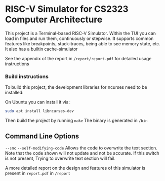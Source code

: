 # RISC-V Simulator for CS2323 Computer Architecture

This project is a Terminal-based RISC-V Simulator.
Within the TUI you can load in files and run them, continuously or stepwise.
It supports common features like breakpoints, stack-traces, being able to see memory state, etc.
It also has a builtin cache-simulator

See the appendix of the report in `/report/report.pdf` for detailed usage instructions

### Build instructions
To build this project, the development libraries for ncurses need to be installed:

On Ubuntu you can install it via:

```bash
sudo apt install libncurses-dev
```

Then build the project by running `make`
The binary is generated in `/bin`

## Command Line Options

`--smc`
`--self-modifying-code`
Allows the code to overwrite the text section. Note that the code shown will not update and not be accurate.
If this switch is not present, Trying to overwrite text section will fail.

A more detailed report on the design and features of this simulator is present in `report.pdf` in `/report`